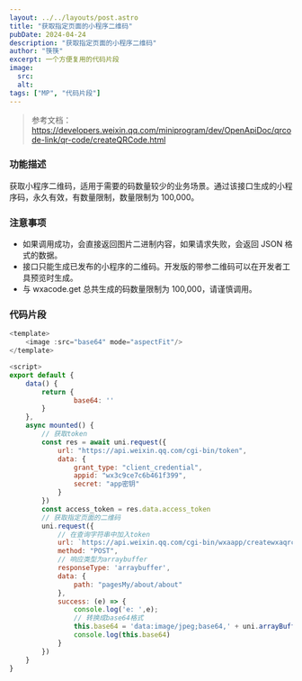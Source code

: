 ```yaml
---
layout: ../../layouts/post.astro
title: "获取指定页面的小程序二维码"
pubDate: 2024-04-24
description: "获取指定页面的小程序二维码"
author: "筷筷"
excerpt: 一个方便复用的代码片段
image:
  src:
  alt: 
tags: ["MP", "代码片段"]
---
```


> 参考文档：https://developers.weixin.qq.com/miniprogram/dev/OpenApiDoc/qrcode-link/qr-code/createQRCode.html

### 功能描述

获取小程序二维码，适用于需要的码数量较少的业务场景。通过该接口生成的小程序码，永久有效，有数量限制，数量限制为 100,000。

### 注意事项
- 如果调用成功，会直接返回图片二进制内容，如果请求失败，会返回 JSON 格式的数据。
- 接口只能生成已发布的小程序的二维码。开发版的带参二维码可以在开发者工具预览时生成。
- 与 wxacode.get 总共生成的码数量限制为 100,000，请谨慎调用。

### 代码片段

```js
<template>
    <image :src="base64" mode="aspectFit"/>
</template>

<script>
export default {
    data() {
        return {
                base64: ''
        }
    },
    async mounted() {
        // 获取token
        const res = await uni.request({
            url: "https://api.weixin.qq.com/cgi-bin/token",
            data: {
                grant_type: "client_credential",
                appid: "wx3c9ce7c6b461f399",
                secret: "app密钥"
            }
        })
        const access_token = res.data.access_token
        // 获取指定页面的二维码
        uni.request({
            // 在查询字符串中加入token
            url: `https://api.weixin.qq.com/cgi-bin/wxaapp/createwxaqrcode?access_token=${access_token}`,
            method: "POST",
            // 响应类型为arraybuffer
            responseType: 'arraybuffer',
            data: {
                path: "pagesMy/about/about"
            },
            success: (e) => {
                console.log('e: ',e);
                // 转换成base64格式
                this.base64 = 'data:image/jpeg;base64,' + uni.arrayBufferToBase64(e.data)
                console.log(this.base64)
            }
        })
    }
}
```